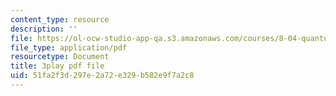 ```yaml
---
content_type: resource
description: ''
file: https://ol-ocw-studio-app-qa.s3.amazonaws.com/courses/8-04-quantum-physics-i-spring-2016/51fa2f3d297e2a72e329b582e9f7a2c8_sxzFpOsvfgU.pdf
file_type: application/pdf
resourcetype: Document
title: 3play pdf file
uid: 51fa2f3d-297e-2a72-e329-b582e9f7a2c8
---
```


